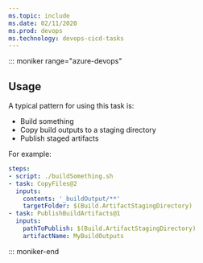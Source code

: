 ```yaml
---
ms.topic: include
ms.date: 02/11/2020
ms.prod: devops
ms.technology: devops-cicd-tasks
---
```


::: moniker range="azure-devops"
## Usage

A typical pattern for using this task is:
- Build something
- Copy build outputs to a staging directory
- Publish staged artifacts

For example:

```yaml
steps:
- script: ./buildSomething.sh
- task: CopyFiles@2
  inputs:
    contents: '_buildOutput/**'
    targetFolder: $(Build.ArtifactStagingDirectory)
- task: PublishBuildArtifacts@1
  inputs:
    pathToPublish: $(Build.ArtifactStagingDirectory)
    artifactName: MyBuildOutputs
```
::: moniker-end